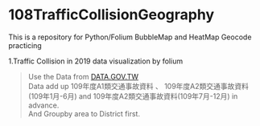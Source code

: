 # 108TrafficCollisionGeography

This is a repository for Python/Folium BubbleMap and HeatMap Geocode practicing

1.Traffic Collision in 2019 data visualization by folium <br/>
> Use the Data from [DATA.GOV.TW](https://data.gov.tw/dataset/12197)<br/>
Data add up 109年度A1類交通事故資料 、 109年度A2類交通事故資料(109年1月-6月) and 109年度A2類交通事故資料(109年7月-12月) in advance.<br/>
And Groupby area to District first.<br/>
